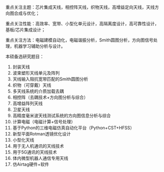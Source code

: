 重点关注主题：芯片集成天线，相控阵天线，织物天线，高增益定向天线，天线方向图合成与优化；

重点关注性能：高效率、宽带、小型化单元设计，高隔离度设计，高可靠性设计，基板/芯片集成设计；

重点关注方法：电磁建模自动化，电磁谐振分析，Smith圆图分析，方向图信号处理，机器学习辅助分析与设计。

本硕备选研究题目：

1. 封装天线
2. 波束塑形天线单元及阵列
3. 天线输入阻抗宽带匹配的Smith圆图分析
4. 织物（可穿戴）天线
5. 多天线系统的介质加载去耦
6. 相控阵（去耦技术+方向图分析与综合）
7. 高增益阵列天线
8. 卫星天线
9. 高精度毫米波天线测试系统的方向图信息分析与综合
10. 计算电磁（电磁计算+信号处理）
11. 基于Python的三维电磁仿真自动化平台（Python+CST+HFSS）
12. 新型平面Rotman透镜优化设计
13. 小型化天线
14. 用于无人机通讯的天线技术
15. 用于5G通讯的天线技术
16. 体内微型机器人通信专用天线
17. 仿Airtag硬件+软件

